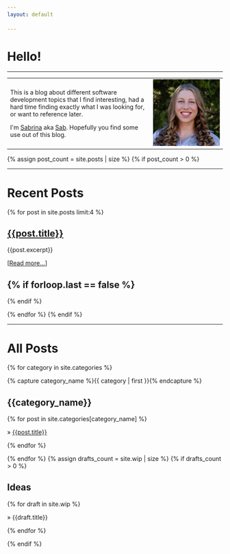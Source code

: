 ```yaml
---
layout: default

---
```


<div class="index_titles">

# Hello!

---

<div class="intro-table">
<table>
<tr>
<td>
<p>
This is a blog about different software development topics that I find interesting, had a hard time finding exactly what I was looking for, or want to reference later.
</p>

I'm [Sabrina](about.md) aka [Sab](about.md).
Hopefully you find some use out of this blog.

</td>
<td>
<a href="/about/"><img class="intro-me" src="/assets/me.jpg" alt="Me"/>
</td>
</tr>
</table>
</div>
{% assign post_count = site.posts | size %}
{% if post_count > 0 %}
<span class="big-rule">
<hr/>
</span>

# Recent Posts

{% for post in site.posts limit:4 %}
<div class="backing">
<div class="post-preview-10">

## [{{post.title}}]({{post.url}})

<div class="post-preview-30">

{{post.excerpt}}

[[Read more...]({{post.url}})]

</div>
</div>
</div>

{% if forloop.last == false %}
---
{% endif %}

{% endfor %}
{% endif %}
<span class="big-rule">
<hr/>
</span>

# All Posts

{% for category in site.categories %}

{% capture category_name %}{{ category | first }}{% endcapture %}

## {{category_name}}
<div class="post-preview-30">
{% for post in site.categories[category_name] %}

» [{{post.title}}]({{post.url}})

{% endfor %}
</div>

{% endfor %}
{% assign drafts_count = site.wip | size %}
{% if drafts_count > 0 %}
## Ideas
<div class="post-preview-30">
{% for draft in site.wip %}

» {{draft.title}}

{% endfor %}
</div>
{% endif %}
